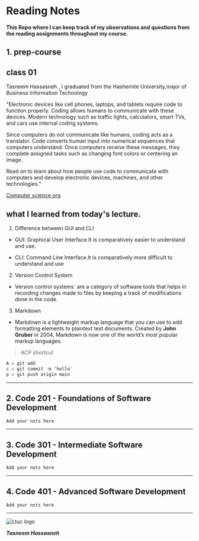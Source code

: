 # Reading Notes

**This Repo where I can keep track of my observations and questions from the reading assignments throughout my course.**

## 1. prep-course

## class 01

Tasneem Hassasneh , I graduated from the Hashemite University,major of  Business Information Technology

"Electronic devices like cell phones, laptops, and tablets require code to function properly. Coding allows humans to communicate with these devices. Modern technology such as traffic lights, calculators, smart TVs, and cars use internal coding systems.

Since computers do not communicate like humans, coding acts as a translator. Code converts human input into numerical sequences that computers understand. Once computers receive these messages, they complete assigned tasks such as changing font colors or centering an image.

Read on to learn about how people use code to communicate with computers and develop electronic devices, machines, and other technologies."

[Computer science org](https://www.computerscience.org/resources/what-is-coding-used-for/#:~:text=Coding%20tells%20a%20machine%20which,humans%20accurately%20communicate%20with%20machines.)

## what I learned from today's lecture.

1. Difference between GUI and CLI

- GUI: Graphical User Interface.It is comparatively easier to understand and use.

- CLI: Command Line Interface.It is comparatively more difficult to understand and use

2. Version Control System

- Version control systems` are a category of software tools that helps in recording changes made to files by keeping a track of modifications done in the code.

3. Markdown

- Markdown is a lightweight markup language that you can use to add formatting elements to plaintext text documents. Created by **John Gruber** in 2004, Markdown is now one of the world’s most popular markup languages.

> ACP shortcut

```java
A = git add
c = git commit -m 'hello'
p = git push origin main
```

---


## 2. Code 201 - Foundations of Software Development

```Add your nots here```

---

## 3. Code 301 - Intermediate Software Development

```Add your nots here```

---
## 4. Code 401 - Advanced Software Development

```Add your nots here```

---

![Ltuc logo](https://th.bing.com/th/id/OIP.o-ICcxBTZeyCtfhNJbjDTgHaHa?w=160&h=180&c=7&r=0&o=5&dpr=1.3&pid=1.7)

***Tasneem Hassasneh***
